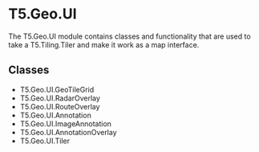 T5.Geo.UI
============

The T5.Geo.UI module contains classes and functionality that are used to take a T5.Tiling.Tiler and make it work as a map interface.

Classes
-------

- T5.Geo.UI.GeoTileGrid
- T5.Geo.UI.RadarOverlay
- T5.Geo.UI.RouteOverlay
- T5.Geo.UI.Annotation
- T5.Geo.UI.ImageAnnotation
- T5.Geo.UI.AnnotationOverlay
- T5.Geo.UI.Tiler